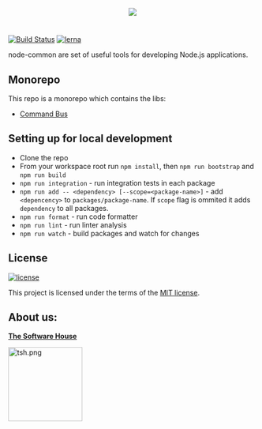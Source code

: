 <p align="center">
  <img src="https://raw.githubusercontent.com/TheSoftwareHouse/node-common/master/assets/node-common.svg">
</p>

# 
[![Build Status](https://travis-ci.com/TheSoftwareHouse/node-common.svg?branch=master)](https://travis-ci.com/github/TheSoftwareHouse/node-common)
[![lerna](https://img.shields.io/badge/maintained%20with-lerna-4dc71f.svg)](https://lerna.js.org/)

node-common are set of useful tools for developing Node.js applications.

## Monorepo

This repo is a monorepo which contains the libs:

- [Command Bus](https://github.com/TheSoftwareHouse/node-common/tree/master/packages/command-bus)

## Setting up for local development

- Clone the repo
- From your workspace root run `npm install`, then `npm run bootstrap` and `npm run build`
- `npm run integration` - run integration tests in each package
- `npm run add -- <dependency> [--scope=<package-name>]` - add `<depencency>` to `packages/package-name`. If `scope` flag is ommited it adds `dependency` to all packages.
- `npm run format` - run code formatter
- `npm run lint` - run linter analysis 
- `npm run watch` - build packages and watch for changes

## License

[![license](https://img.shields.io/badge/license-MIT-4dc71f.svg)](https://raw.githubusercontent.com/TheSoftwareHouse/node-common/master/LICENSE)

This project is licensed under the terms of the [MIT license](/LICENSE).

## About us:

<a href="https://tsh.io"><b>The Software House</b></a>

<img src="https://raw.githubusercontent.com/TheSoftwareHouse/node-common/master/assets/tsh.png" alt="tsh.png" width="150"  />  


